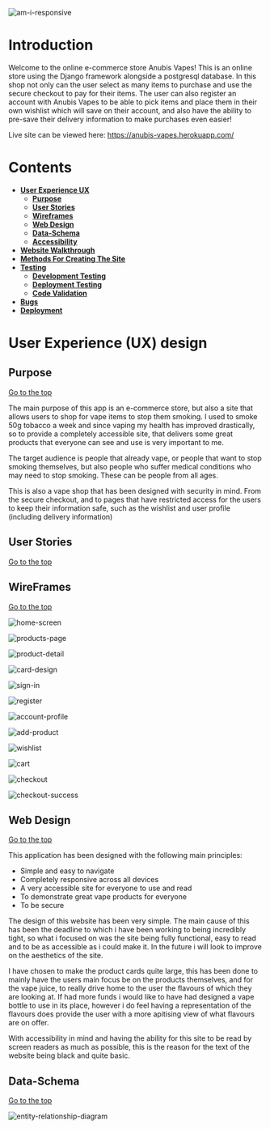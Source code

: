 ![am-i-responsive](media/readme_image_files/am-i-responsive.jpg)


# Introduction

Welcome to the online e-commerce store Anubis Vapes! This is an online store using the Django framework alongside a postgresql database. In this shop not only can the user select as many items to purchase and use the secure checkout to pay for their items. The user can also register an account with Anubis Vapes to be able to pick items and place them in their own wishlist which will save on their account, and also have the ability to pre-save their delivery information to make purchases even easier!


Live site can be viewed here: https://anubis-vapes.herokuapp.com/


# Contents

* [**User Experience UX**](<#user-experience-ux>)
    * [**Purpose**](#purpose)
    * [**User Stories**](#user-stories)
    * [**Wireframes**](#wireframes)
    * [**Web Design**](#web-design)
    * [**Data-Schema**](#data-schema)
    * [**Accessibility**](#accessibility)
* [**Website Walkthrough**](#website-walkthrough)
* [**Methods For Creating The Site**](#methods-for-creating-the-site)
* [**Testing**](#testing)
    * [**Development Testing**](#development-testing)
    * [**Deployment Testing**](#deployment-testing)
    * [**Code Validation**](#code-validation)
* [**Bugs**](#bugs)
* [**Deployment**](#deployment)

<a name="user-experience-ux"></a>
# User Experience (UX) design
<a name="purpose"></a>
## Purpose
  [Go to the top](#contents)

The main purpose of this app is an e-commerce store, but also a site that allows users to shop for vape items to stop them smoking. I used to smoke 50g tobacco a week and since vaping my health has improved drastically, so to provide a completely accessible site, that delivers some great products that everyone can see and use is very important to me. 

The target audience is people that already vape, or people that want to stop smoking themselves, but also people who suffer medical conditions who may need to stop smoking. These can be people from all ages.

This is also a vape shop that has been designed with security in mind. From the secure checkout, and to pages that have restricted access for the users to keep their information safe, such as the wishlist and user profile (including delivery information)

<a name="user-stories"></a>
## User Stories
  [Go to the top](#contents)






<a name="wireframes"></a>
## WireFrames
  [Go to the top](#contents)

![home-screen](media/readme_image_files/wireframes/home-screen.jpg)

![products-page](media/readme_image_files/wireframes/products-page.jpg)

![product-detail](media/readme_image_files/wireframes/product-detail.jpg)

![card-design](media/readme_image_files/wireframes/card-design.jpg)

![sign-in](media/readme_image_files/wireframes/sign-in.jpg)

![register](media/readme_image_files/wireframes/register.jpg)

![account-profile](media/readme_image_files/wireframes/account-profile.jpg)

![add-product](media/readme_image_files/wireframes/add-a-product.jpg)

![wishlist](media/readme_image_files/wireframes/wishlist.jpg)

![cart](media/readme_image_files/wireframes/cart.jpg)

![checkout](media/readme_image_files/wireframes/checkout.jpg)

![checkout-success](media/readme_image_files/wireframes/checkout-success.jpg)

<a name="web-design"></a>
## Web Design
  [Go to the top](#contents)

This application has been designed with the following main principles:
- Simple and easy to navigate
- Completely responsive across all devices
- A very accessible site for everyone to use and read
- To demonstrate great vape products for everyone
- To be secure

The design of this website has been very simple. The main cause of this has been the deadline to which i have been working to being incredibly tight, so what i focused on was the site being fully functional, easy to read and to be as accessible as i could make it. In the future i will look to improve on the aesthetics of the site.

I have chosen to make the product cards quite large, this has been done to mainly have the users main focus be on the products themselves, and for the vape juice, to really drive home to the user the flavours of which they are looking at. If  had more funds i would like to have had designed a vape bottle to use in its place, however i do feel having a representation of the flavours does provide the user with a more apitising view of what flavours are on offer.

With accessibility in mind and having the ability for this site to be read by screen readers as much as possible, this is the reason for the text of the website being black and quite basic.

<a name="data-schema"></a>
## Data-Schema
  [Go to the top](#contents)

![entity-relationship-diagram](media/readme_image_files/schema/entity-relationship-diagram.jpg)

